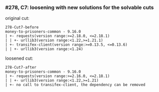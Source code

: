 ### #278, C7: loosening with new solutions for the solvable cuts
original cut:

```
278-Cut7-before
money-to-prisoners-common - 9.16.0
| +- requests(version range:>=2.18.0, <=2.18.1)
| | +- urllib3(version range:<1.22,>=1.21.1)
| +- transifex-client(version range:>=0.13.5, <=0.13.6)
| | +- urllib3(version range:<1.24)
```




loosened cut:
```
278-Cut7-after
money-to-prisoners-common - 9.16.0
| +- requests(version range:>=2.16.0, <=2.18.1)
| | +- urllib3(version range:<1.22,>=1.21)
| +- no call to transifex-client, the dependency can be removed
```



